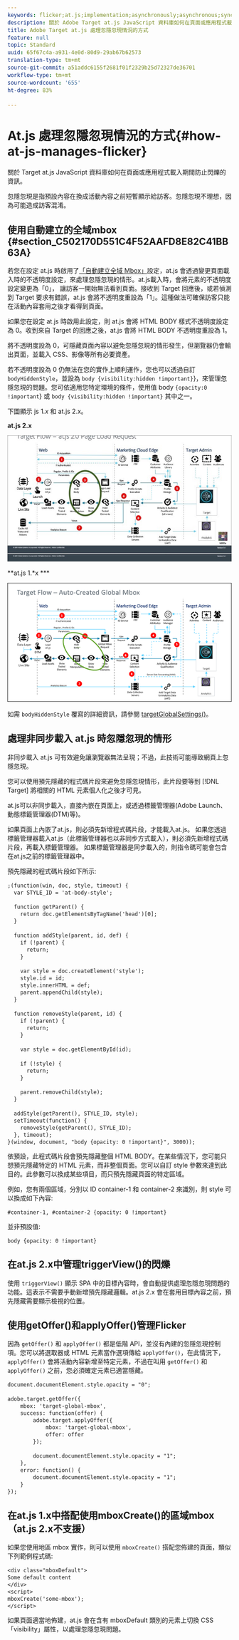 ```yaml
---
keywords: flicker;at.js;implementation;asynchronously;asynchronous;synchronously;synchronous
description: 關於 Adobe Target at.js JavaScript 資料庫如何在頁面或應用程式載入期間防止忽隱忽現的資訊。
title: Adobe Target at.js 處理忽隱忽現情況的方式
feature: null
topic: Standard
uuid: 65f67c4a-a931-4e0d-80d9-29ab67b62573
translation-type: tm+mt
source-git-commit: a51addc6155f2681f01f2329b25d72327de36701
workflow-type: tm+mt
source-wordcount: '655'
ht-degree: 83%

---
```



# At.js 處理忽隱忽現情況的方式{#how-at-js-manages-flicker}

關於 Target at.js JavaScript 資料庫如何在頁面或應用程式載入期間防止閃爍的資訊。

忽隱忽現是指預設內容在換成活動內容之前短暫顯示給訪客。忽隱忽現不理想，因為可能造成訪客混淆。

## 使用自動建立的全域mbox {#section_C502170D551C4F52AAFD8E82C41BB63A}

若您在設定 at.js 時啟用了[「自動建立全域 Mbox」](../../../c-implementing-target/c-implementing-target-for-client-side-web/t-mbox-download/c-understanding-global-mbox/understanding-global-mbox.md#concept_76AC0EC995A048238F3220F53773DB13)設定，at.js 會透過變更頁面載入時的不透明度設定，來處理忽隱忽現的情形。at.js載入時，會將元素的不透明度設定變更為「0」， <body> 讓訪客一開始無法看到頁面。接收到 Target 回應後，或若偵測到 Target 要求有錯誤，at.js 會將不透明度重設為「1」。這種做法可確保訪客只能在活動內容套用之後才看得到頁面。

如果您在設定 at.js 時啟用此設定，則 at.js 會將 HTML BODY 樣式不透明度設定為 0。收到來自 Target 的回應之後，at.js 會將 HTML BODY 不透明度重設為 1。

將不透明度設為 0，可隱藏頁面內容以避免忽隱忽現的情形發生，但瀏覽器仍會輸出頁面，並載入 CSS、影像等所有必要資產。

若不透明度設為 0 仍無法在您的實作上順利運作，您也可以透過自訂 `bodyHiddenStyle`，並設為 `body {visibility:hidden !important}`}，來管理忽隱忽現的問題。您可依適用您特定環境的條件，使用值 body `{opacity:0 !important`} 或 `body {visibility:hidden !important}` 其中之一。

下圖顯示 js 1.*x* 和 at.js 2.x。

**at.js 2.x**

![Target 流程: at.js 頁面載入要求](/help/c-implementing-target/c-implementing-target-for-client-side-web/assets/atjs-20-flow-page-load-request.png)

**at.js 1.*x ***

![](assets/target-flow2.png)

如需 `bodyHiddenStyle` 覆寫的詳細資訊，請參閱 [targetGlobalSettings()](/help/c-implementing-target/c-implementing-target-for-client-side-web/targetgobalsettings.md)。

## 處理非同步載入 at.js 時忽隱忽現的情形

非同步載入 at.js 可有效避免讓瀏覽器無法呈現；不過，此技術可能導致網頁上忽隱忽現。

您可以使用預先隱藏的程式碼片段來避免忽隱忽現情形，此片段要等到 [!DNL Target] 將相關的 HTML 元素個人化之後才可見。

at.js可以非同步載入，直接內嵌在頁面上，或透過標籤管理器(Adobe Launch、動態標籤管理器(DTM)等)。

如果頁面上內嵌了at.js，則必須先新增程式碼片段，才能載入at.js。 如果您透過標籤管理器載入at.js（此標籤管理器也以非同步方式載入），則必須先新增程式碼片段，再載入標籤管理器。 如果標籤管理器是同步載入的，則指令碼可能會包含在at.js之前的標籤管理器中。

預先隱藏的程式碼片段如下所示:

```
;(function(win, doc, style, timeout) {
  var STYLE_ID = 'at-body-style';

  function getParent() {
    return doc.getElementsByTagName('head')[0];
  }

  function addStyle(parent, id, def) {
    if (!parent) {
      return;
    }

    var style = doc.createElement('style');
    style.id = id;
    style.innerHTML = def;
    parent.appendChild(style);
  }

  function removeStyle(parent, id) {
    if (!parent) {
      return;
    }

    var style = doc.getElementById(id);

    if (!style) {
      return;
    }

    parent.removeChild(style);
  }

  addStyle(getParent(), STYLE_ID, style);
  setTimeout(function() {
    removeStyle(getParent(), STYLE_ID);
  }, timeout);
}(window, document, "body {opacity: 0 !important}", 3000));
```

依預設，此程式碼片段會預先隱藏整個 HTML BODY。在某些情況下，您可能只想預先隱藏特定的 HTML 元素，而非整個頁面。您可以自訂 style 參數來達到此目的。此參數可以換成某些項目，而只預先隱藏頁面的特定區域。

例如，您有兩個區域，分別以 ID container-1 和 container-2 來識別，則 style 可以換成如下內容:

```
#container-1, #container-2 {opacity: 0 !important}
```

並非預設值:

```
body {opacity: 0 !important}
```

## 在at.js 2.x中管理triggerView()的閃爍

使用 `triggerView()` 顯示 SPA 中的目標內容時，會自動提供處理忽隱忽現問題的功能。這表示不需要手動新增預先隱藏邏輯。at.js 2.x 會在套用目標內容之前，預先隱藏需要顯示檢視的位置。

## 使用getOffer()和applyOffer()管理Flicker

因為 `getOffer()` 和 `applyOffer()` 都是低階 API，並沒有內建的忽隱忽現控制項。您可以將選取器或 HTML 元素當作選項傳給 `applyOffer()`，在此情況下，`applyOffer()` 會將活動內容新增至特定元素，不過在叫用 `getOffer()` 和 `applyOffer()` 之前，您必須確定元素已適當隱藏。

```
document.documentElement.style.opacity = "0";
 
adobe.target.getOffer({
    mbox: 'target-global-mbox',
    success: function(offer) {
        adobe.target.applyOffer({
            mbox: 'target-global-mbox',
            offer: offer
        });
 
        document.documentElement.style.opacity = "1";
    },
    error: function() {
        document.documentElement.style.opacity = "1";        
    }
});
```

## 在at.js 1.x中搭配使用mboxCreate()的區域mbox（at.js 2.x不支援）

如果您使用地區 mbox 實作，則可以使用 `mboxCreate()` 搭配您佈建的頁面，類似下列範例程式碼:

```
<div class="mboxDefault">
Some default content
</div>
<script>
mboxCreate('some-mbox');
</script>
```

如果頁面適當地佈建，at.js 會在含有 mboxDefault 類別的元素上切換 CSS「visibility」屬性，以處理忽隱忽現問題。